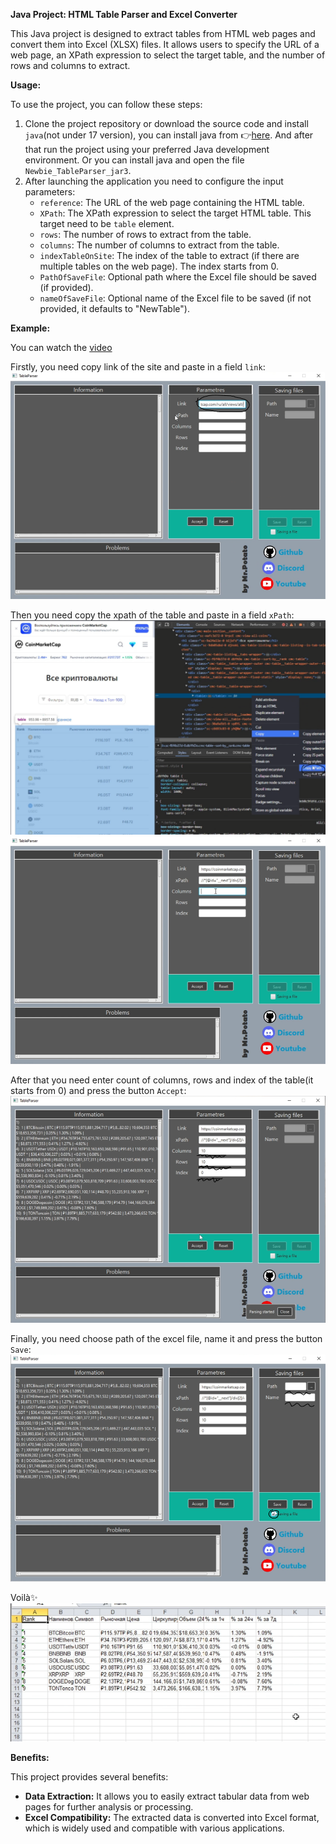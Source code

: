 **Java Project: HTML Table Parser and Excel Converter**

This Java project is designed to extract tables from HTML web pages and convert them into Excel (XLSX) files. It allows users to specify the URL of a web page, an XPath expression to select the target table, and the number of rows and columns to extract.

**Usage:**

To use the project, you can follow these steps:

1. Clone the project repository or download the source code and install `java`(not under 17 version), you can install java from :point_right:[here](https://www.oracle.com/java/technologies/downloads/). And after that run the project using your preferred Java development environment. Or you can install java and open the file `Newbie_TableParser_jar3`.
2. After launching the application you need to configure the input parameters:
   - `reference`: The URL of the web page containing the HTML table.
   - `XPath`: The XPath expression to select the target HTML table. This target need to be `table` element.
   - `rows`: The number of rows to extract from the table.
   - `columns`: The number of columns to extract from the table.
   - `indexTableOnSite`: The index of the table to extract (if there are multiple tables on the web page). The index starts from 0. 
   - `PathOfSaveFile`: Optional path where the Excel file should be saved (if provided).
   - `nameOfSaveFile`: Optional name of the Excel file to be saved (if not provided, it defaults to "NewTable").

**Example:**

You can watch the [video](https://www.youtube.com/watch?v=gJ8k7nHG7TM)

Firstly, you need copy link of the site and paste in a field `link`:
![1](images/1.png)

Then you need copy the xpath of the table and paste in a field `xPath`:
![2](images/2.png)![3](images/3.png)

After that you need enter count of columns, rows and index of the table(it starts from 0) and press the button `Accept`:
![4](images/4.png)

Finally, you need choose path of the excel file, name it and press the button `Save`:
![5](images/5.png)

Voilà:sparkles:
![6](images/6.png)

**Benefits:**

This project provides several benefits:

* **Data Extraction:** It allows you to easily extract tabular data from web pages for further analysis or processing.
* **Excel Compatibility:** The extracted data is converted into Excel format, which is widely used and compatible with various applications.